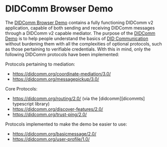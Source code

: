 # DIDComm Browser Demo

The [DIDComm Browser Demo][demo] contains a fully functioning DIDComm v2
application, capable of both sending and receiving DIDComm messages through a
DIDComm v2 capable mediator. The purpose of the [DIDComm Demo][demo] is to help
people understand the basics of [DID Communication][didcomm] without burdening
them with all the complexities of optional protocols, such as those pertaining
to verifiable credentials. With this in mind, only the following DIDComm
protocols have been implemented:

Protocols pertaining to mediation:
- https://didcomm.org/coordinate-mediation/3.0/
- https://didcomm.org/messagepickup/3.0/

Core Protocols:
- https://didcomm.org/routing/2.0/ (via the [didcomm][dicommts] typescript library)
- https://didcomm.org/discover-features/2.0/
- https://didcomm.org/trust-ping/2.0/

Protocols implemented to make the demo be easier to use:
- https://didcomm.org/basicmessage/2.0/
- https://didcomm.org/user-profile/1.0/



[demo]: https://demo.didcomm.org
[didcomm]: https://didcomm.org
[didcommts]: https://www.npmjs.com/package/didcomm
